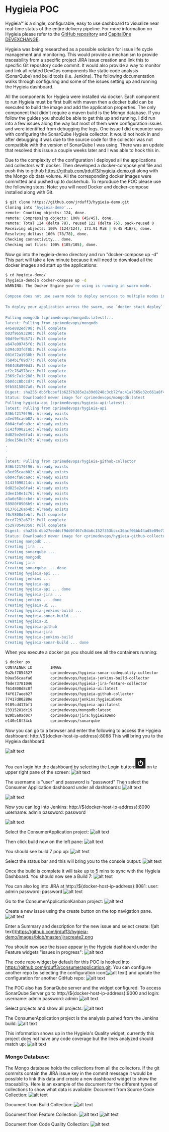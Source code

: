 # Hygieia POC

Hygieia℠ is a single, configurable, easy to use dashboard to visualize near real-time status of the entire delivery pipeline. For more information on Hygieia please refer to the [GitHub repository](https://github.com/capitalone/Hygieia) and [CapitalOne DEVEXCHANGE](https://developer.capitalone.com/opensource-projects/hygieia/).

Hygieia was being researched as a possible solution for issue life cycle management and monitoring. This would provide a mechanism to provide traceability from a specific project JIRA issue creation and link this to specific Git repository code commit. It would also provide a way to monitor and link all related DevOps components like static code analysis (SonarQube) and build tools (i.e. Jenkins). The following documentation walks through configuring and some of the issues setting up and running the Hygieia dashboard.

All the components for Hygieia were installed via docker. Each component to run Hygieia must be first built with maven then a docker build can be executed to build the image and add the application properties. The only component that didn't require a maven build is the Mongo database.
If you follow the guides you should be able to get this up and running. I did run into a few issues along the way but most of them were configuration issues and were identified from debugging the logs. One issue I did encounter was with configuring the SonarQube Hygieia collector. It would not hook in and after debugging it was due to the source code for the collector was not compatible with the version of SonarQube I was using. There was an update that resolved this issue a couple weeks later and I was able to hook this in.

Due to the complexity of the configuration I deployed all the applications and collectors with docker. Then developed a docker-compose.yml file and push this to github https://github.com/jrduff3/hygieia-demo.git along with the Mongo db data volume. All the corresponding docker images were committed and pushed up to dockerhub. To reproduce the POC please use the following steps:
Note: you will need Docker and docker-compose installed along with Git.

```bash
$ git clone https://github.com/jrduff3/hygieia-demo.git
Cloning into 'hygieia-demo'...
remote: Counting objects: 124, done.
remote: Compressing objects: 100% (45/45), done.
remote: Total 124 (delta 78), reused 122 (delta 76), pack-reused 0
Receiving objects: 100% (124/124), 173.91 MiB | 9.45 MiB/s, done.
Resolving deltas: 100% (78/78), done.
Checking connectivity... done.
Checking out files: 100% (105/105), done.
```

Now go into the hygieia-demo directory and run "docker-compose up -d" This part will take a few minute because it will need to download all the docker images and start up the applications:

```bash
$ cd hygieia-demo/
[hygieia-demo]$ docker-compose up -d 
WARNING: The Docker Engine you're using is running in swarm mode.
 
Compose does not use swarm mode to deploy services to multiple nodes in a swarm. All containers will be scheduled on the current node.
 
To deploy your application across the swarm, use `docker stack deploy`.
 
Pulling mongodb (cprimedevops/mongodb:latest)...
latest: Pulling from cprimedevops/mongodb
e45e882ed798: Pull complete
b03f96593290: Pull complete
90df9ef9b571: Pull complete
a647e09745f6: Pull complete
b394c03fdf0b: Pull complete
081d72a1938b: Pull complete
7584b1f09d77: Pull complete
9504d8d990d3: Pull complete
ef2c764578cc: Pull complete
2369c7a1c288: Pull complete
bb0dcc8bccd7: Pull complete
9fb5815867a0: Pull complete
Digest: sha256:db5fbcbef1b6237b285e2a39d0248c3cb72fac41a7365e32c661a8f4d2ea1434
Status: Downloaded newer image for cprimedevops/mongodb:latest
Pulling hygieia-api (cprimedevops/hygieia-api:latest)...
latest: Pulling from cprimedevops/hygieia-api
846bf2170f96: Already exists
a3ed95caeb02: Already exists
6b04cfa6ca9c: Already exists
5143f090214c: Already exists
8d825e2e6fa4: Already exists
2dee158e1c76: Already exists
.
.
.
latest: Pulling from cprimedevops/hygieia-github-collector
846bf2170f96: Already exists
a3ed95caeb02: Already exists
6b04cfa6ca9c: Already exists
5143f090214c: Already exists
8d825e2e6fa4: Already exists
2dee158e1c76: Already exists
a3a6e58cccbd: Already exists
58980f0906b9: Already exists
01376126a64b: Already exists
f0c9808d4ebf: Pull complete
0ccd7292a671: Pull complete
c52970548358: Pull complete
Digest: sha256:dbb27eeddcf9dd0f467c8da6c152f353bccc36acf06bb44ad5e89e73865f5f2d
Status: Downloaded newer image for cprimedevops/hygieia-github-collector:latest
Creating mongodb ...
Creating jira ...
Creating sonarqube ...
Creating mongodb
Creating jira
Creating sonarqube ... done
Creating hygieia-api ...
Creating jenkins ...
Creating hygieia-api
Creating hygieia-api ... done
Creating hygieia-jira ...
Creating jenkins ... done
Creating hygieia-ui ...
Creating hygieia-jenkins-build ...
Creating hygieia-sonar-build ...
Creating hygieia-ui
Creating hygieia-github
Creating hygieia-jira
Creating hygieia-jenkins-build
Creating hygieia-sonar-build ... done
```

When you execute a docker ps you should see all the containers running:

```bash
$ docker ps
CONTAINER ID        IMAGE                                              COMMAND                  CREATED              STATUS              PORTS                                                                                   NAMES
9a2bf7854527        cprimedevops/hygieia-sonar-codequality-collector   "/bin/sh -c './sonar-"   About a minute ago   Up 58 seconds                                                                                               hygieia-sonar-build
b9aa56caafa6        cprimedevops/hygieia-jenkins-build-collector       "/bin/sh -c './jenkin"   About a minute ago   Up About a minute                                                                                           hygieia-jenkins-build
f6de73781046        cprimedevops/hygieia-jira-feature-collector        "/bin/sh -c './jira-p"   About a minute ago   Up About a minute                                                                                           hygieia-jira
f614808d8c8f        cprimedevops/hygieia-ui:latest                     "/bin/sh -c 'conf-bui"   About a minute ago   Up About a minute   443/tcp, 0.0.0.0:8088->80/tcp                                                           hygieia-ui
f4f617aeeb27        cprimedevops/hygieia-github-collector              "/bin/sh -c './github"   About a minute ago   Up About a minute                                                                                           hygieia-github
77417d80280e        cprimedevops/jenkins:hygieiaDemo                   "/bin/sh -c 'java -ja"   About a minute ago   Up About a minute   0.0.0.0:8090->8080/tcp                                                                  jenkins
9109cd417bf1        cprimedevops/hygieia-api:latest                    "/bin/sh -c './proper"   About a minute ago   Up About a minute   0.0.0.0:8080->8080/tcp                                                                  hygieia-api
23315281dc19        cprimedevops/mongodb:latest                        "docker-entrypoint.sh"   About a minute ago   Up About a minute   0.0.0.0:27017->27017/tcp                                                                mongodb
929b5a0ad0c7        cprimedevops/jira:hygieiaDemo                      "/bin/sh -c '/opt/app"   About a minute ago   Up About a minute   0.0.0.0:8081->8081/tcp                                                                  jira
e140e18f34cb        cprimedevops/sonarqube                             "./bin/run.sh"           About a minute ago   Up About a minute   0.0.0.0:9000->9000/tcp, 0.0.0.0:9092->9092/tcp                                          sonarqube
```

Now you can go to a browser and enter the following to access the Hygieia dashboard:
http://${docker-host-ip-address}:8088 
This will bring you to the Hygieia dashboard:

![alt text](https://github.com/jrduff3/hygieia-demo/images/blob/master/dashboard1.png)

You can login hto the dashboard by selecting the Login button:![alt text](https://github.com/jrduff3/hygieia-demo/blob/master/loginbutton.png) on te upper right pane of the screen:
![alt text](https://github.com/jrduff3/hygieia-demo/images/blob/master/login.png)

The username is "user" and password is "password"
Then select the Consumer Application dashboard under all dashboards:
![alt text](https://github.com/jrduff3/hygieia-demo/images/blob/master/calogin.png)

![alt text](https://github.com/jrduff3/hygieia-demo/images/blob/master/cadashboard.png)

Now you can log into Jenkins: http://${docker-host-ip-address}:8090
username: admin
password: password

![alt text](https://github.com/jrduff3/hygieia-demo/images/blob/master/jenkinslogin.png)

Select the ConsumerApplication project:
![alt text](https://github.com/jrduff3/hygieia-demo/images/blob/master/jenkinsdashboard.png)

Then click build now on the left pane:
![alt text](https://github.com/jrduff3/hygieia-demo/images/blob/master/jenkinsproject.png)

You should see build 7 pop up:
![alt text](https://github.com/jrduff3/hygieia-demo/images/blob/master/jenkinsprogress.png)

Select the status bar and this will bring you to the console output:
![alt text](https://github.com/jrduff3/hygieia-demo/images/blob/master/jenkinsconsoleoutput.png)

Once the build is complete it will take up to 5 mins to sync with the Hygieia Dashboard. You should now see a Build 7:
![alt text](https://github.com/jrduff3/hygieia-demo/images/blob/master/hygieia-jenkins.png)

You can also log into JIRA at http://${docker-host-ip-address}:8081:
user: admin
password: password
![alt text](https://github.com/jrduff3/hygieia-demo/images/blob/master/jiralogin.png)

Go to the ConsumerApplicationKanban project:
![alt text](https://github.com/jrduff3/hygieia-demo/images/blob/master/jiraproject.png)

Create a new issue using the create button on the top navigation pane. 
![alt text](https://github.com/jrduff3/hygieia-demo/images/blob/master/jiracreate1.png)

Enter a Summary and description for the new issue and select create:
![alt text](https://github.com/jrduff3/hygieia-demo/images/blob/master/jiracreate2.png

You should now see the issue appear in the Hygieia dashboard under the Feature widgets "issues in progress":
![alt text](https://github.com/jrduff3/hygieia-demo/images/blob/master/hygieia-jira.png)

The code repo widget by default for this POC is hooked into https://github.com/jrduff3/consumerapplication.git. You can configure another repo by selecting the configuration icon(![alt text](https://github.com/jrduff3/hygieia-demo/images/blob/master/settings.png)) and update the configuration for another GitHub repo:
![alt text](https://github.com/jrduff3/hygieia-demo/images/blob/master/gitconfig.png)

The POC also has SonarQube server and the widget configured. To access SonarQube Server go to http://${docker-host-ip-address}:9000 and login:
username: admin
password: admin
![alt text](https://github.com/jrduff3/hygieia-demo/images/blob/master/sonarqubelogin.png)

Select projects and show all projects:
![alt text](https://github.com/jrduff3/hygieia-demo/images/blob/master/sq1.png)

The ConsumerApplication project is the analysis pushed from the Jenkins build:
![alt text](https://github.com/jrduff3/hygieia-demo/images/blob/master/sq2.png)

This information shows up in the Hygieia's Quality widget, currently this project does not have any code coverage but the lines analyzed should match up:
![alt text](https://github.com/jrduff3/hygieia-demo/images/blob/master/hygieia-sq.png)

### Mongo Database:
The Mongo database holds the collections from all the collectors. If the git commits contain the JIRA issue key in the commit message it would be possible to link this data and create a new dashboard widget to show the traceability. Here is an example of the document for the different types of collections to show what data is available:
Document from Source Code Collection:
![alt text](https://github.com/jrduff3/hygieia-demo/images/blob/master/robomongo.png)

Document from Build Collection:
![alt text](https://github.com/jrduff3/hygieia-demo/images/blob/master/robomongo2.png)

Document from Feature Collection:
![alt text](https://github.com/jrduff3/hygieia-demo/images/blob/master/robomongo3.png)
![alt text](https://github.com/jrduff3/hygieia-demo/images/blob/master/robomongo4.png)

Document from Code Quality Collection:
![alt text](https://github.com/jrduff3/hygieia-demo/images/blob/master/robomongo5.png)

